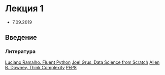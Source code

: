 # Лекция 1

* 7.09.2019

## Введение

### Литература

[Luciano Ramalho. Fluent Python](http://index-of.es/Varios-2/Fluent%20Python%20Clear%20Concise%20and%20Effective%20Programming.pdf)
[Joel Grus. Data Science from Scratch](http://math.ecnu.edu.cn/~lfzhou/seminar/[Joel_Grus]_Data_Science_from_Scratch_First_Princ.pdf)
[Allen B. Downey. Think Complexity](http://greenteapress.com/complexity/thinkcomplexity.pdf)
[PEP8](https://pythonworld.ru/osnovy/pep-8-rukovodstvo-po-napisaniyu-koda-na-python.html)

